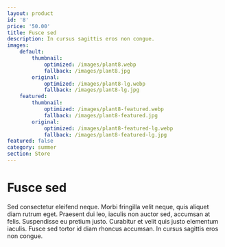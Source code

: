 ```yaml
---
layout: product
id: '8'
price: '50.00'
title: Fusce sed
description: In cursus sagittis eros non congue.
images:
    default:
        thumbnail:
            optimized: /images/plant8.webp
            fallback: /images/plant8.jpg
        original:
            optimized: /images/plant8-lg.webp
            fallback: /images/plant8-lg.jpg
    featured: 
        thumbnail:
            optimized: /images/plant8-featured.webp
            fallback: /images/plant8-featured.jpg
        original:
            optimized: /images/plant8-featured-lg.webp
            fallback: /images/plant8-featured-lg.jpg
featured: false
category: summer
section: Store
---
```


# Fusce sed

Sed consectetur eleifend neque. Morbi fringilla velit neque, quis aliquet diam rutrum eget. Praesent dui leo, iaculis non auctor sed, accumsan at felis. Suspendisse eu pretium justo. Curabitur et velit quis justo elementum iaculis. Fusce sed tortor id diam rhoncus accumsan. In cursus sagittis eros non congue.